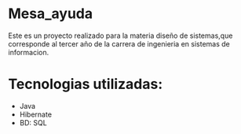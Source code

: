 # Mesa_ayuda
Este es un proyecto realizado para la materia diseño de sistemas,que corresponde al tercer año de la carrera de ingenieria en sistemas de informacion.
# Tecnologias utilizadas:
- Java
- Hibernate
- BD: SQL
